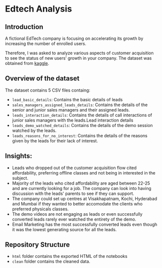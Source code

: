 # Edtech Analysis
## Introduction
A fictional EdTech company is focusing on accelerating its growth by increasing the number of enrolled users.

Therefore, I was asked to analyze various aspects of customer acquisition to see the status of new users’ growth in your company. The dataset was obtained from [kaggle](https://www.kaggle.com/datasets/nxtwaveda/data-analyst). 

## Overview of the dataset
The dataset contains 5 CSV files containg:
- `lead_basic_details`: Contains the basic details of leads
- `sales_managers_assigned_leads_details`: Contains the details of the senior and junior sales managers and their assigned leads.
- `leads_interaction_details`: Contains the details of call interactions of junior sales managers with the leads.Lead interaction details
- `leads_demo_watched_details`: Contains the details of the demo session watched by the leads.
- `leads_reasons_for_no_interest`: Contains the details of the reasons given by the leads for their lack of interest.

## Insights:
- Leads who dropped out of the customer acquisition flow cited affordability, preferring offline classes and not being in interested in the subject.
- Majority of the leads who cited affordability are aged between 22-25 and are currently looking for a job. The company can look into having discussion with the leads' parents to see if they can support.
- The company could set up centres at Visakhapatnam, Kochi, Hyderabad and Mumbai if they wanted to better accomodate the clients who preferred physicals classes.
- The demo videos are not engaging as leads or even successfully converted leads rarely ever watched the entirety of the demo. 
- Email Marketing has the most successfully converted leads even though it was the lowest generating source for all the leads.

## Repository Structure
- `html` folder contains the exported HTML of the notebooks
- `clean` folder contains the cleaned data. 
